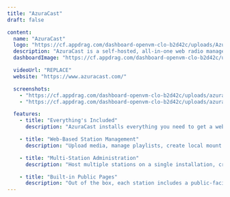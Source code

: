 ```yaml
---
title: "AzuraCast"
draft: false

content:
  name: "AzuraCast"
  logo: "https://cf.appdrag.com/dashboard-openvm-clo-b2d42c/uploads/AzuraCast-lu4i.png"
  description: "AzuraCast is a self-hosted, all-in-one web radio management suite. Using its easy installer and powerful but intuitive web interface, you can start up a fully working web radio station in a few quick minutes. AzuraCast works for web radio stations of all types and sizes, and is built to run on even the most affordable VPS web hosts."
  dashboardImage: "https://cf.appdrag.com/dashboard-openvm-clo-b2d42c/uploads/azura2-oYrT.jpg"

  videoUrl: "REPLACE"
  website: "https://www.azuracast.com/"

  screenshots:
    - "https://cf.appdrag.com/dashboard-openvm-clo-b2d42c/uploads/azura2-oYrT.jpg"
    - "https://cf.appdrag.com/dashboard-openvm-clo-b2d42c/uploads/azura1-9EKX.jpg"

  features:
    - title: "Everything's Included"
      description: "AzuraCast installs everything you need to get a web radio station up and running in minutes."

    - title: "Web-Based Station Management"
      description: "Upload media, manage playlists, create local mount points and remote relays, view analytics and reports and much more, all from the convenience of your web browser."

    - title: "Multi-Station Administration"
      description: "Host multiple stations on a single installation, create new user accounts and unique roles with granular permissions. Back up your installation and keep track of every station from one central location."

    - title: "Built-in Public Pages"
      description: "Out of the box, each station includes a public-facing player page that can also be embedded into your own web site. Our powerful APIs let you build your own players and interfaces that take advantage of our rich metadata support."
---
```


